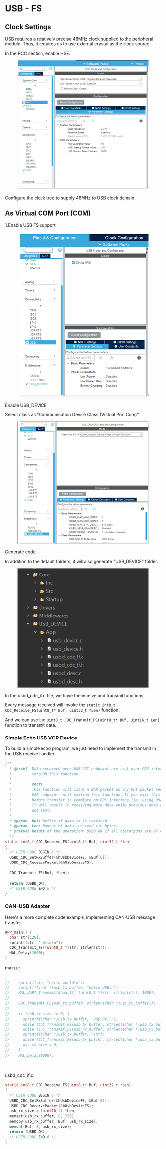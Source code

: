 # USB - FS

## Clock Settings

USB requires a relatively precise 48MHz clock supplied to the peripheral module. Thus, it requires us to use external crystal as the clock source.

In the RCC section, enable HSE.

<figure><img src="../../.gitbook/assets/image (5) (1) (1).png" alt=""><figcaption></figcaption></figure>

Configure the clock tree to supply 48MHz to USB clock domain.





## As Virtual COM Port (COM)

1.Enable USB FS support

<figure><img src="../../.gitbook/assets/image (2) (2) (3).png" alt=""><figcaption></figcaption></figure>

Enable USB\_DEVICE

Select class as "Communication Device Class (Vistual Port Com)"

<figure><img src="../../.gitbook/assets/image (4) (8).png" alt=""><figcaption></figcaption></figure>

Generate code



In addition to the default folders, it will also generate "USB\_DEVICE" folder.

<figure><img src="../../.gitbook/assets/image (1) (2) (2).png" alt=""><figcaption></figcaption></figure>

In the usbd\_cdc\_if.c file, we have the receive and transmit functions

Every message received will invoke the `static int8_t CDC_Receive_FS(uint8_t* Buf, uint32_t *Len)` function.

And we can use the `uint8_t CDC_Transmit_FS(uint8_t* Buf, uint16_t Len)` function to transmit data.



### Simple Echo USB VCP Device

To build a simple echo program, we just need to implement the transmit in the USB receive handler.

```c
/**
  * @brief  Data received over USB OUT endpoint are sent over CDC interface
  *         through this function.
  *
  *         @note
  *         This function will issue a NAK packet on any OUT packet received on
  *         USB endpoint until exiting this function. If you exit this function
  *         before transfer is complete on CDC interface (ie. using DMA controller)
  *         it will result in receiving more data while previous ones are still
  *         not sent.
  *
  * @param  Buf: Buffer of data to be received
  * @param  Len: Number of data received (in bytes)
  * @retval Result of the operation: USBD_OK if all operations are OK else USBD_FAIL
  */
static int8_t CDC_Receive_FS(uint8_t* Buf, uint32_t *Len)
{
  /* USER CODE BEGIN 6 */
  USBD_CDC_SetRxBuffer(&hUsbDeviceFS, &Buf[0]);
  USBD_CDC_ReceivePacket(&hUsbDeviceFS);

  CDC_Transmit_FS(Buf, *Len);

  return (USBD_OK);
  /* USER CODE END 6 */
}

```



### CAN-USB Adapter

Here's a more complete code example, implementing CAN-USB message transfer.



```c
APP_main() {
  char str[128];
  sprintf(str, "hello\n");
  CDC_Transmit_FS((uint8_t *)str, strlen(str));
  HAL_Delay(1000);
}
```







main.c:

```c

//    sprintf(str, "hello world\n");
//    sprintf((char *)usb_tx_buffer, "hello USB\n");
//    HAL_UART_Transmit(&huart3, (uint8_t *)str, strlen(str), 1000);
//
//    CDC_Transmit_FS(usb_tx_buffer, strlen((char *)usb_tx_buffer));
//
//    if (usb_rx_size != 0) {
//      sprintf((char *)usb_tx_buffer, "USB RX: ");
//      while (CDC_Transmit_FS(usb_tx_buffer, strlen((char *)usb_tx_buffer)) != USBD_OK) {}
//      while (CDC_Transmit_FS(usb_rx_buffer, strlen((char *)usb_rx_buffer)) != USBD_OK) {}
//      sprintf((char *)usb_tx_buffer, "\n");
//      while (CDC_Transmit_FS(usb_tx_buffer, strlen((char *)usb_tx_buffer)) != USBD_OK) {}
//      usb_rx_size = 0;
//    }
//    HAL_Delay(1000);




```



usbd\_cdc\_if.c:

```c
static int8_t CDC_Receive_FS(uint8_t* Buf, uint32_t *Len)
{
  /* USER CODE BEGIN 6 */
  USBD_CDC_SetRxBuffer(&hUsbDeviceFS, &Buf[0]);
  USBD_CDC_ReceivePacket(&hUsbDeviceFS);
  usb_rx_size = (uint16_t) *Len;
  memset(usb_rx_buffer, 0, 256);
  memcpy(usb_rx_buffer, Buf, usb_rx_size);
  memset(Buf, 0, usb_rx_size);
  return (USBD_OK);
  /* USER CODE END 6 */
}

```





